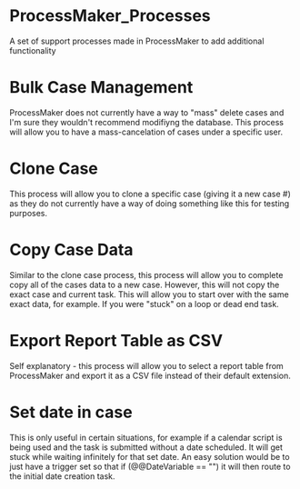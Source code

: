 # ProcessMaker_Processes
A set of support processes made in ProcessMaker to add additional functionality

# Bulk Case Management
ProcessMaker does not currently have a way to "mass" delete cases and I'm sure they wouldn't recommend modifiyng the database. This process will allow you to have a mass-cancelation of cases under a specific user.

# Clone Case
This process will allow you to clone a specific case (giving it a new case #) as they do not currently have a way of doing something like this for testing purposes.

# Copy Case Data
Similar to the clone case process, this process will allow you to complete copy all of the cases data to a new case. However, this will not copy the exact case and current task. This will allow you to start over with the same exact data, for example. If you were "stuck" on a loop or dead end task.

# Export Report Table as CSV
Self explanatory - this process will allow you to select a report table from ProcessMaker and export it as a CSV file instead of their default extension.

# Set date in case
This is only useful in certain situations, for example if a calendar script is being used and the task is submitted without a date scheduled. It will get stuck while waiting infinitely for that set date. An easy solution would be to just have a trigger set so that if (@@DateVariable == "") it will then route to the initial date creation task.
